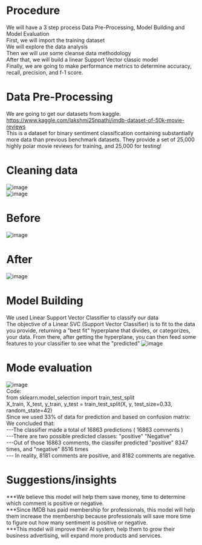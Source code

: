 # Procedure 
We will have a  3 step process    Data Pre-Processing, Model Building and Model Evaluation  
First, we will import the training dataset  
We will explore the data analysis  
Then we will use some cleanse data methodology   
After that, we will build a linear Support Vector classic model  
Finally, we  are going to make performance metrics to determine accuracy, recall, precision, and f-1 score.   
# Data Pre-Processing 	
We are going to get our datasets from kaggle.   
https://www.kaggle.com/lakshmi25npathi/imdb-dataset-of-50k-movie-reviews  
This is a dataset for binary sentiment classification containing substantially more data than previous benchmark datasets. They provide a set of 25,000 highly polar movie reviews for training, and 25,000 for testing!
# Cleaning data
![image](https://user-images.githubusercontent.com/99052999/153985326-cbd3969e-bfa9-4146-9a84-b039ccdcfab5.png)  
![image](https://user-images.githubusercontent.com/99052999/153985333-aeeeeaa2-925b-47f7-9ea6-88701a58f67d.png)

# Before
![image](https://user-images.githubusercontent.com/99052999/153985392-5a7f7d3d-8c99-48bc-a84f-a917afa80e4e.png)
# After
![image](https://user-images.githubusercontent.com/99052999/153985400-d12fb171-9a55-477f-b2b2-2c3e783139c9.png)
# Model Building 
We used Linear Support Vector Classifier to classify our data  
The objective of a Linear SVC (Support Vector Classifier) is to fit to the data you provide, returning a "best fit" hyperplane that divides, or categorizes, your data. From there, after getting the hyperplane, you can then feed some features to your classifier to see what the "predicted" 
![image](https://user-images.githubusercontent.com/99052999/153985248-09792c6d-cc8c-4735-a400-6d34a581f035.png)
# Mode evaluation
![image](https://user-images.githubusercontent.com/99052999/153985453-c6975bc6-2d04-401e-bf36-5de7fd0b806d.png)  
Code:   
from sklearn.model_selection import train_test_split  
X_train, X_test, y_train, y_test = train_test_split(X, y, test_size=0.33, random_state=42)  
Since we used 33% of data for prediction and based on confusion matrix:  
We concluded that:  
---The classifier made a total of 16863 predictions ( 16863 comments )  
---There are two possible predicted classes: "positive" "Negative"  
---Out of those 16863 comments, the classifer predicted "positive" 8347 times, and "negative" 8516 times  
--- In reality, 8181 comments are positive, and 8182 comments are negative.   
# Suggestions/insights 
***We believe this model will help them save money, time to determine which comment is positive or negative.     
***Since IMDB has paid membership for professionals, this model will help them increase the membership because professionals will save more time to figure out how many sentiment is positive or negative.     
***This model will improve their AI system, help them to grow their business advertising, will expand  more products and services.    




